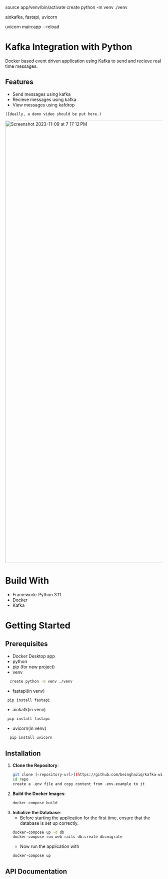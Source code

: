 source app/venv/bin/activate
create python -m venv ./venv


aiokafka, fastapi, uvicorn

 uvicorn main:app --reload 

# Kafka Integration with Python
Docker based event driven application using Kafka to send and recieve real time messages.

## Features

- Send messages using kafka
- Recieve messages using kafka
- View messages using kafdrop

`(Ideally, a demo video should be put here.)`

<img width="1409" alt="Screenshot 2023-11-09 at 7 17 12 PM" src="https://github.com/beinghaziq/awesome-readme/assets/72576839/c884958c-f0dd-4ae1-bdcc-39a888cddcb8">


# Build With

- Framework: Python 3.11
- Docker
- Kafka

# Getting Started

## Prerequisites

- Docker Desktop app
- python
- pip
(for new project)
- venv
```bash
  create python -m venv ./venv
  ```
- fastapi(in venv)
 ```bash
  pip install fastapi
  ```
- aiokafk(in venv)
 ```bash
  pip install fastapi
  ```
- uvicorn(in venv)
```bash
  pip install uvicorn
  ```

## Installation

1. **Clone the Repository**:
   ```bash
   git clone [<repository-url>](https://github.com/beinghaziq/kafka-with-python.git)
   cd repo
   create a .env file and copy content from .env.example to it
   ```
2. **Build the Docker Images**:
   ```bash
   docker-compose build
   ```
3. **Initialize the Database**:
   - Before starting the application for the first time, ensure that the database is set up correctly.
   ```bash
   docker-compose up -d db
   docker-compose run web rails db:create db:migrate
   ```
   - Now run the application with
   ```bash
   docker-compose up
   ```

## API Documentation
